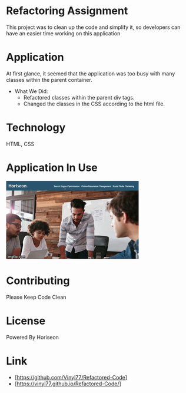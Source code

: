 # Refactoring Assignment
   This project was to clean up the code and simplify it, so developers can have an easier time working on this application

# Application
   At first glance, it seemed that the application was too busy with many classes within the parent container.
* What We Did:
    * Refactored classes within the parent div tags.
    * Changed the classes in the CSS according to the html file.

# Technology
   HTML, CSS

# Application In Use
  ![4wwpvm](4wwpvm.gif "Refactor")
   
# Contributing
  Please Keep Code Clean


# License
  Powered By Horiseon

# Link
  * [https://github.com/Vinyl77/Refactored-Code]
  * [https://vinyl77.github.io/Refactored-Code/]

